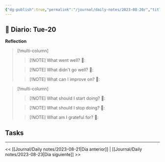 ```yaml
---
{"dg-publish":true,"permalink":"/journal/daily-notes/2023-08-20/","title":"2023-08-22","tags":["Daily"],"noteIcon":"","created":"2023-08-22T11:44:51.869-05:00","updated":"2023-08-22T11:47:00.052-05:00"}
---
```



## 📅 Diario: Tue-20


**Reflection**

> [!multi-column]
> 
> > [!NOTE] What went well?
> > 💭: 
> 
> > [!NOTE] What didn't go well?
> > 💭:
> 
> > [!NOTE] What can I improve on?
> > 💭:
> 

> [!multi-column]
> 
> > [!NOTE] What should I start doing?
> > 💭:
> 
> > [!NOTE] What should I stop doing?
> > 💭:
> 
> > [!NOTE] What am I grateful for?
> > 💭:
> 

## Tasks

- - - 

<< [[Journal/Daily notes/2023-08-21\|Dia anterior]] | [[Journal/Daily notes/2023-08-23\|Dia siguiente]] >>
